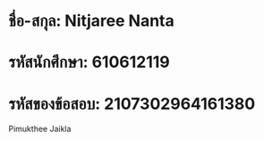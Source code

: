 # ชื่อ-สกุล: Nitjaree Nanta
# รหัสนักศึกษา: 610612119
# รหัสของข้อสอบ: 2107302964161380
Pimukthee Jaikla